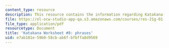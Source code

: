 ```yaml
---
content_type: resource
description: This resource contains the information regarding Katakana.
file: https://ol-ocw-studio-app-qa.s3.amazonaws.com/courses/res-21g-01-kana-spring-2010/e7ab181e59b058cbab6fbfbffa8d9569_MITRES_21G_01S10_k8.pdf
file_type: application/pdf
resourcetype: Document
title: 'Katakana Worksheet #8: phrases'
uid: e7ab181e-59b0-58cb-ab6f-bfbffa8d9569
---
```


